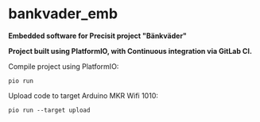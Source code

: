 # bankvader_emb

**Embedded software for Precisit project "Bänkväder"**

**Project built using PlatformIO, with Continuous integration via GitLab CI.**

Compile project using PlatformIO:
```
pio run
```

Upload code to target Arduino MKR Wifi 1010:
```
pio run --target upload
```